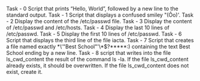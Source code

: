 Task - 0 Script that prints “Hello, World”, followed by a new line to the standard output.
Task - 1 Script that displays a confused smiley "(Ôo)'.
Task - 2 Display the content of the /etc/passwd file.
Task - 3 Display the content of /etc/passwd and /etc/hosts.
Task - 4 Display the last 10 lines of /etc/passwd.
Task - 5 Display the first 10 lines of /etc/passwd.
Task - 6 Script that displays the third line of the file iacta.
Task - 7 Script that creates a file named exactly \*\\'"Best School"\'\\*$\?\*\*\*\*\*:) containing the text Best School ending by a new line.
Task - 8 script that writes into the file ls_cwd_content the result of the command ls -la. If the file ls_cwd_content already exists, it should be overwritten. If the file ls_cwd_content does not exist, create it.

